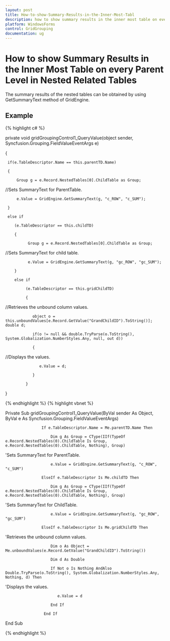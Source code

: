 ```yaml
---
layout: post
title: How-to-show-Summary-Results-in-the-Inner-Most-Tabl
description: how to show summary results in the inner most table on every parent level in nested related tables
platform: WindowsForms
control: GridGrouping
documentation: ug
---
```


# How to show Summary Results in the Inner Most Table on every Parent Level in Nested Related Tables

The summary results of the nested tables can be obtained by using GetSummaryText method of GridEngine. 

## Example

{% highlight c# %}



private void gridGroupingControl1_QueryValue(object sender, Syncfusion.Grouping.FieldValueEventArgs e) 

{ 

     if(e.TableDescriptor.Name == this.parentTD.Name)

     { 

         Group g = e.Record.NestedTables[0].ChildTable as Group; 



//Sets SummaryText for ParentTable.

         e.Value = GridEngine.GetSummaryText(g, "c_ROW", "c_SUM");

     } 

     else if

        (e.TableDescriptor == this.childTD) 

        { 

              Group g = e.Record.NestedTables[0].ChildTable as Group;



//Sets SummaryText for child table.

              e.Value = GridEngine.GetSummaryText(g, "gc_ROW", "gc_SUM");

        } 

        else if

             (e.TableDescriptor == this.gridChildTD) 

             { 

//Retrieves the unbound column values.

                object o = this.unboundValues[e.Record.GetValue("GrandChildID").ToString()]; double d; 

                if(o != null && double.TryParse(o.ToString(), System.Globalization.NumberStyles.Any, null, out d)) 

                {

//Displays the values.

                   e.Value = d; 

                } 

             } 

}


{% endhighlight  %}
{% highlight vbnet %}



 Private Sub gridGroupingControl1_QueryValue(ByVal sender As Object, ByVal e As Syncfusion.Grouping.FieldValueEventArgs)

                    If e.TableDescriptor.Name = Me.parentTD.Name Then

                        Dim g As Group = CType(IIf(TypeOf e.Record.NestedTables(0).ChildTable Is Group, e.Record.NestedTables(0).ChildTable, Nothing), Group)



'Sets SummaryText for ParentTable.

                        e.Value = GridEngine.GetSummaryText(g, "c_ROW", "c_SUM")

                    ElseIf e.TableDescriptor Is Me.childTD Then

                        Dim g As Group = CType(IIf(TypeOf e.Record.NestedTables(0).ChildTable Is Group, e.Record.NestedTables(0).ChildTable, Nothing), Group)



'Sets SummaryText for ChildTable.

                        e.Value = GridEngine.GetSummaryText(g, "gc_ROW", "gc_SUM")

                    ElseIf e.TableDescriptor Is Me.gridChildTD Then



'Retrieves the unbound column values.

                        Dim o As Object = Me.unboundValues(e.Record.GetValue("GrandChildID").ToString())

                        Dim d As Double

                        If Not o Is Nothing AndAlso Double.TryParse(o.ToString(), System.Globalization.NumberStyles.Any, Nothing, d) Then



'Displays the values.

                           e.Value = d

                        End If

                     End If

End Sub

{% endhighlight  %}

